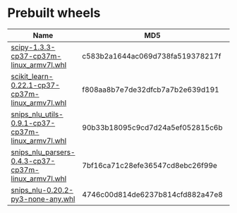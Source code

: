 Prebuilt wheels
=

| Name                                                | MD5                              | SHA256                                                           |
|-----------------------------------------------------|----------------------------------|------------------------------------------------------------------|
| [scipy-1.3.3-cp37-cp37m-linux_armv7l.whl](scipy-1.3.3-cp37-cp37m-linux_armv7l.whl)             | c583b2a1644ac069d738fa519378217f | edda366fda13cfad10c3cf58341297f0ff1255020076a247ce50e594b42849d0 |
| [scikit_learn-0.22.1-cp37-cp37m-linux_armv7l.whl](scikit_learn-0.22.1-cp37-cp37m-linux_armv7l.whl)     | f808aa8b7e7de32dfcb7a7b2e639d191 | cbee708dce10704564d24268bfda4493478288b515493db8044bb9d98790bd93 |
| [snips_nlu_utils-0.9.1-cp37-cp37m-linux_armv7l.whl](snips_nlu_utils-0.9.1-cp37-cp37m-linux_armv7l.whl)   | 90b33b18095c9cd7d24a5ef052815c6b | 82c5272faf1a7ecd54e629475a5443f2383797c3b1e10a6e0301d6b3c44b63dc |
| [snips_nlu_parsers-0.4.3-cp37-cp37m-linux_armv7l.whl](snips_nlu_parsers-0.4.3-cp37-cp37m-linux_armv7l.whl) | 7bf16ca71c28efe36547cd8ebc26f99e | a97682c42bc2dd54da4e5161b0d6b9058b477eb445d9c57f4d0c4a3bc30d4ce2 |
| [snips_nlu-0.20.2-py3-none-any.whl](snips_nlu-0.20.2-py3-none-any.whl)                   | 4746c00d814de6237b814cfd882a47e8 | 7b4fe4e45b9dcd16ec177dcb71ead17db2c8bdf042b8d36ef62bd6fbbc0751e8 |
